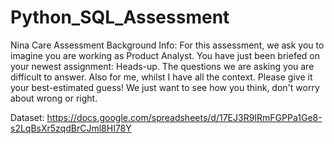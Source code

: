 # Python_SQL_Assessment

Nina Care Assessment
Background Info: For this assessment, we ask you to imagine you are working as Product Analyst. You have just been briefed on your newest assignment: Heads-up. The questions we are asking you are difficult to answer. Also for me, whilst I have all the context. Please give it your best-estimated guess! We just want to see how you think, don't worry about wrong or right.

Dataset: https://docs.google.com/spreadsheets/d/17EJ3R9IRmFGPPa1Ge8-s2LqBsXr5zqdBrCJml8HI78Y
